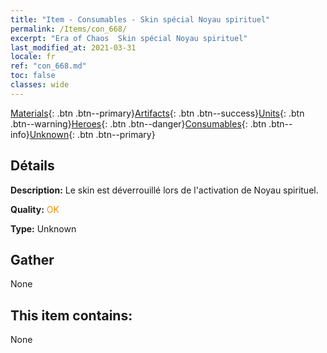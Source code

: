 ```yaml
---
title: "Item - Consumables - Skin spécial Noyau spirituel"
permalink: /Items/con_668/
excerpt: "Era of Chaos  Skin spécial Noyau spirituel"
last_modified_at: 2021-03-31
locale: fr
ref: "con_668.md"
toc: false
classes: wide
---
```

 [Materials](/fr/Items/){: .btn .btn--primary}[Artifacts](/fr/Items/Artifacts/){: .btn .btn--success}[Units](/fr/Items/Units/){: .btn .btn--warning}[Heroes](/fr/Items/Heroes/){: .btn .btn--danger}[Consumables](/fr/Items/Consumables/){: .btn .btn--info}[Unknown](/fr/Items/Unknown/){: .btn .btn--primary}

## Détails
 **Description:** Le skin est déverrouillé lors de l'activation de Noyau spirituel.

 **Quality:** <span style="color: #FF8C00">OK</span>

 **Type:** Unknown

## Gather

  None

## This item contains:

  None

